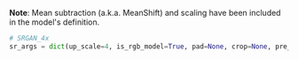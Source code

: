 **Note**: Mean subtraction (a.k.a. MeanShift) and scaling have been included in the model's definition.

```python
# SRGAN_4x
sr_args = dict(up_scale=4, is_rgb_model=True, pad=None, crop=None, pre_upscale=False)
```
